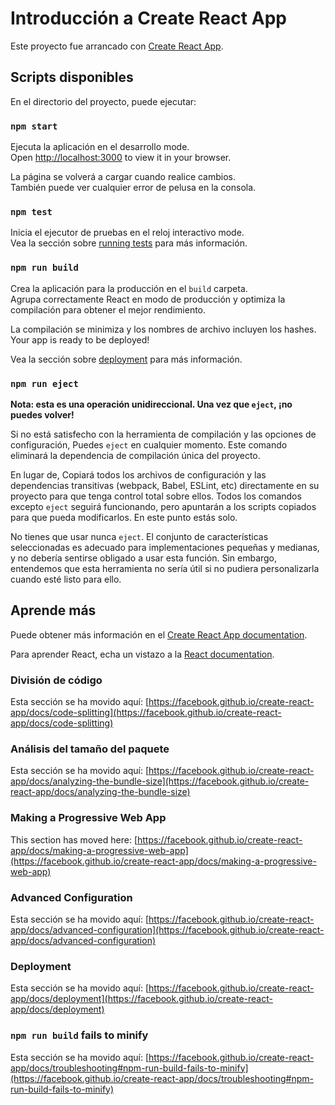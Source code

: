 # Introducción a Create React App

Este proyecto fue arrancado con [Create React App](https://github.com/facebook/create-react-app).

## Scripts disponibles

En el directorio del proyecto, puede ejecutar:

### `npm start`

Ejecuta la aplicación en el desarrollo mode.\
Open [http://localhost:3000](http://localhost:3000) to view it in your browser.

La página se volverá a cargar cuando realice cambios.\
También puede ver cualquier error de pelusa en la consola.

### `npm test`

Inicia el ejecutor de pruebas en el reloj interactivo mode.\
Vea la sección sobre [running tests](https://facebook.github.io/create-react-app/docs/running-tests) para más información.

### `npm run build`

Crea la aplicación para la producción en el `build` carpeta.\
Agrupa correctamente React en modo de producción y optimiza la compilación para obtener el mejor rendimiento.

La compilación se minimiza y los nombres de archivo incluyen los hashes.\
Your app is ready to be deployed!

Vea la sección sobre [deployment](https://facebook.github.io/create-react-app/docs/deployment) para más información.

### `npm run eject`

**Nota: esta es una operación unidireccional. Una vez que `eject`, ¡no puedes volver!**

Si no está satisfecho con la herramienta de compilación y las opciones de configuración, Puedes `eject` en cualquier momento. Este comando eliminará la dependencia de compilación única del proyecto.

En lugar de, Copiará todos los archivos de configuración y las dependencias transitivas (webpack, Babel, ESLint, etc) directamente en su proyecto para que tenga control total sobre ellos. Todos los comandos excepto `eject` seguirá funcionando, pero apuntarán a los scripts copiados para que pueda modificarlos. En este punto estás solo.

No tienes que usar nunca `eject`. El conjunto de características seleccionadas es adecuado para implementaciones pequeñas y medianas, y no debería sentirse obligado a usar esta función. Sin embargo, entendemos que esta herramienta no sería útil si no pudiera personalizarla cuando esté listo para ello.

## Aprende más

Puede obtener más información en el [Create React App documentation](https://facebook.github.io/create-react-app/docs/getting-started).

Para aprender React, echa un vistazo a la [React documentation](https://reactjs.org/).

### División de código

Esta sección se ha movido aquí: [https://facebook.github.io/create-react-app/docs/code-splitting](https://facebook.github.io/create-react-app/docs/code-splitting)

### Análisis del tamaño del paquete

Esta sección se ha movido aquí: [https://facebook.github.io/create-react-app/docs/analyzing-the-bundle-size](https://facebook.github.io/create-react-app/docs/analyzing-the-bundle-size)

### Making a Progressive Web App

This section has moved here: [https://facebook.github.io/create-react-app/docs/making-a-progressive-web-app](https://facebook.github.io/create-react-app/docs/making-a-progressive-web-app)

### Advanced Configuration

Esta sección se ha movido aquí: [https://facebook.github.io/create-react-app/docs/advanced-configuration](https://facebook.github.io/create-react-app/docs/advanced-configuration)

### Deployment

Esta sección se ha movido aquí: [https://facebook.github.io/create-react-app/docs/deployment](https://facebook.github.io/create-react-app/docs/deployment)

### `npm run build` fails to minify

Esta sección se ha movido aquí: [https://facebook.github.io/create-react-app/docs/troubleshooting#npm-run-build-fails-to-minify](https://facebook.github.io/create-react-app/docs/troubleshooting#npm-run-build-fails-to-minify)
